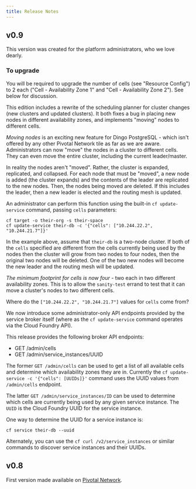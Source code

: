 ```yaml
---
title: Release Notes
---
```


## <a id="v0.9"></a>v0.9

This version was created for the platform administrators, who we love dearly.

### To upgrade

You will be required to upgrade the number of cells (see "Resource Config") to 2 each ("Cell - Availability Zone 1" and "Cell - Availability Zone 2"). See below for discussion.

This edition includes a rewrite of the scheduling planner for cluster changes (new clusters and updated clusters). It both fixes a bug in placing new nodes in different availability zones, and implements "moving" nodes to different cells.

*Moving nodes* is an exciting new feature for Dingo PostgreSQL - which isn't offered by any other Pivotal Network tile as far as we are aware. Administrators can now "move" the nodes in a cluster to different cells. They can even move the entire cluster, including the current leader/master.

In reality the nodes aren't "moved". Rather, the cluster is expanded, replicated, and collapsed. For each node that must be "moved", a new node is added (the cluster expands) and the contents of the leader are replicated to the new nodes. Then, the nodes being moved are deleted. If this includes the leader, then a new leader is elected and the routing mesh is updated.

An administrator can perform this function using the built-in `cf update-service` command, passing `cells` parameters:

```
cf target -o their-org -s their-space
cf update-service their-db -c '{"cells": ["10.244.22.2", "10.244.21.7"]}'
```

In the example above, assume that `their-db` is a two-node cluster. If both of the `cells` specified are different from the cells currently being used by the nodes then the cluster will grow from two nodes to four nodes, then the original two nodes will be deleted. One of the two new nodes will become the new leader and the routing mesh will be updated.

*The minimum footprint for cells is now four* - two each in two different availability zones. This is to allow the `sanity-test` errand to test that it can move a cluster's nodes to two different cells.

Where do the `["10.244.22.2", "10.244.21.7"]` values for `cells` come from?

We now introduce some administrator-only API endpoints provided by the service broker itself (where as the `cf update-service` command operates via the Cloud Foundry API).

This release provides the following broker API endpoints:

* GET /admin/cells
* GET /admin/service_instances/UUID

The former `GET /admin/cells` can be used to get a list of all available cells and determine which availability zones they are in. Currently the `cf update-service -c '{"cells": [UUIDs]}'` command uses the UUID values from `/admin/cells` endpoint.

The latter `GET /admin/service_instances/ID` can be used to determine which cells are currently being used by any given service instance. The `UUID` is the Cloud Foundry UUID for the service instance.

One way to determine the UUID for a service instance is:

```
cf service their-db --uuid
```

Alternately, you can use the `cf curl /v2/service_instances` or similar commands to discover service instances and their UUIDs.

## <a id="v0.8"></a>v0.8

First version made available on [Pivotal Network](https://network.pivotal.io/products/dingo-postgresql-for-pcf).
